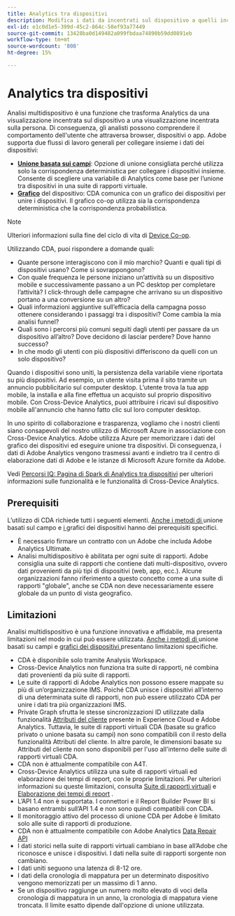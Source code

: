 ```yaml
---
title: Analytics tra dispositivi
description: Modifica i dati da incentrati sul dispositivo a quelli incentrati sulla persona combinando i dati del dispositivo.
exl-id: e1c0d1e5-399d-45c2-864c-50ef93a77449
source-git-commit: 13428ba0d149482a099fbdaa74890b59dd0891eb
workflow-type: tm+mt
source-wordcount: '808'
ht-degree: 15%

---
```


# Analytics tra dispositivi

Analisi multidispositivo è una funzione che trasforma Analytics da una visualizzazione incentrata sul dispositivo a una visualizzazione incentrata sulla persona. Di conseguenza, gli analisti possono comprendere il comportamento dell&#39;utente che attraversa browser, dispositivi o app. Adobe supporta due flussi di lavoro generali per collegare insieme i dati dei dispositivi:

* [**Unione basata sui campi**](field-based-stitching.md): Opzione di unione consigliata perché utilizza solo la corrispondenza deterministica per collegare i dispositivi insieme.
Consente di scegliere una variabile di Analytics come base per l’unione tra dispositivi in una suite di rapporti virtuale.
* [**Grafico**](device-graph.md) del dispositivo: CDA comunica con un grafico dei dispositivi per unire i dispositivi. Il grafico co-op utilizza sia la corrispondenza deterministica che la corrispondenza probabilistica.

>[!NOTE]
>
>Ulteriori informazioni sulla fine del ciclo di vita di [Device Co-op](https://experienceleague.adobe.com/docs/device-co-op/using/about/device-co-op-eol.html).

Utilizzando CDA, puoi rispondere a domande quali:

* Quante persone interagiscono con il mio marchio? Quanti e quali tipi di dispositivi usano? Come si sovrappongono?
* Con quale frequenza le persone iniziano un’attività su un dispositivo mobile e successivamente passano a un PC desktop per completare l’attività? I click-through delle campagne che arrivano su un dispositivo portano a una conversione su un altro?
* Quali informazioni aggiuntive sull’efficacia della campagna posso ottenere considerando i passaggi tra i dispositivi? Come cambia la mia analisi funnel?
* Quali sono i percorsi più comuni seguiti dagli utenti per passare da un dispositivo all’altro? Dove decidono di lasciar perdere? Dove hanno successo?
* In che modo gli utenti con più dispositivi differiscono da quelli con un solo dispositivo?

Quando i dispositivi sono uniti, la persistenza della variabile viene riportata su più dispositivi. Ad esempio, un utente visita prima il sito tramite un annuncio pubblicitario sul computer desktop. L’utente trova la tua app mobile, la installa e alla fine effettua un acquisto sul proprio dispositivo mobile. Con Cross-Device Analytics, puoi attribuire i ricavi sul dispositivo mobile all&#39;annuncio che hanno fatto clic sul loro computer desktop.

In uno spirito di collaborazione e trasparenza, vogliamo che i nostri clienti siano consapevoli del nostro utilizzo di Microsoft Azure in associazione con Cross-Device Analytics. Adobe utilizza Azure per memorizzare i dati del grafico dei dispositivi ed eseguire unione tra dispositivi. Di conseguenza, i dati di Adobe Analytics vengono trasmessi avanti e indietro tra il centro di elaborazione dati di Adobe e le istanze di Microsoft Azure fornite da Adobe.

Vedi [Percorsi IQ: Pagina di Spark di Analytics tra dispositivi](https://adobe.ly/aacda) per ulteriori informazioni sulle funzionalità e le funzionalità di Cross-Device Analytics.

## Prerequisiti

L’utilizzo di CDA richiede tutti i seguenti elementi. [Anche i metodi di ](field-based-stitching.md) unione basati sul campo e  [i ](device-graph.md) grafici dei dispositivi hanno dei prerequisiti specifici.

* È necessario firmare un contratto con un Adobe che includa Adobe Analytics Ultimate.
* Analisi multidispositivo è abilitata per ogni suite di rapporti. Adobe consiglia una suite di rapporti che contiene dati multi-dispositivo, ovvero dati provenienti da più tipi di dispositivi (web, app, ecc.). Alcune organizzazioni fanno riferimento a questo concetto come a una suite di rapporti &quot;globale&quot;, anche se CDA non deve necessariamente essere globale da un punto di vista geografico.

## Limitazioni 

Analisi multidispositivo è una funzione innovativa e affidabile, ma presenta limitazioni nel modo in cui può essere utilizzata. [Anche i metodi di ](field-based-stitching.md) unione basati su campi e  [grafici dei dispositivi ](device-graph.md) presentano limitazioni specifiche.

* CDA è disponibile solo tramite Analysis Workspace.
* Cross-Device Analytics non funziona tra suite di rapporti, né combina dati provenienti da più suite di rapporti.
* Le suite di rapporti di Adobe Analytics non possono essere mappate su più di un’organizzazione IMS. Poiché CDA unisce i dispositivi all’interno di una determinata suite di rapporti, non può essere utilizzato CDA per unire i dati tra più organizzazioni IMS.
* Private Graph sfrutta le stesse sincronizzazioni ID utilizzate dalla funzionalità [Attributi del cliente](https://experienceleague.adobe.com/docs/core-services/interface/customer-attributes/attributes.html#customer-attributes) presente in Experience Cloud e Adobe Analytics. Tuttavia, le suite di rapporti virtuali CDA (basate su grafico privato o unione basata su campi) non sono compatibili con il resto della funzionalità Attributi del cliente. In altre parole, le dimensioni basate su Attributi del cliente non sono disponibili per l&#39;uso all&#39;interno delle suite di rapporti virtuali CDA.
* CDA non è attualmente compatibile con A4T.
* Cross-Device Analytics utilizza una suite di rapporti virtuali ed elaborazione dei tempi di report, con le proprie limitazioni. Per ulteriori informazioni su queste limitazioni, consulta [Suite di rapporti virtuali](../vrs/vrs-about.md) e [Elaborazione dei tempi di report](../vrs/vrs-report-time-processing.md) .
* L’API 1.4 non è supportata. I connettori e il Report Builder Power BI si basano entrambi sull’API 1.4 e non sono quindi compatibili con CDA.
* Il monitoraggio attivo del processo di unione CDA per Adobe è limitato solo alle suite di rapporti di produzione.
* CDA non è attualmente compatibile con Adobe Analytics [Data Repair API](https://www.adobe.io/apis/experiencecloud/analytics/docs.html#!AdobeDocs/analytics-2.0-apis/master/data-repair.md)
* I dati storici nella suite di rapporti virtuali cambiano in base all’Adobe che riconosce e unisce i dispositivi. I dati nella suite di rapporti sorgente non cambiano.
* I dati uniti seguono una latenza di 8-12 ore.
* I dati della cronologia di mappatura per un determinato dispositivo vengono memorizzati per un massimo di 1 anno.
* Se un dispositivo raggiunge un numero molto elevato di voci della cronologia di mappatura in un anno, la cronologia di mappatura viene troncata. Il limite esatto dipende dall&#39;opzione di unione utilizzata.
